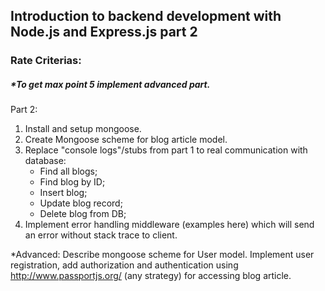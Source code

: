 ## Introduction to backend development with Node.js and Express.js part 2

### Rate Criterias:

##### *To get max point 5 implement advanced part.

Part 2:
1) Install and setup mongoose.
2) Create Mongoose scheme for blog article model.
3) Replace "console logs"/stubs from part 1 to real communication with database:
    - Find all blogs;
    - Find blog by ID;
    - Insert blog;
    - Update blog record;
    - Delete blog from DB;
4) Implement error handling middleware (examples here) which will send an error without stack trace to client.
 
*Advanced:
Describe mongoose scheme for User model. Implement user registration, add authorization and authentication using http://www.passportjs.org/ (any strategy) for accessing blog article.
